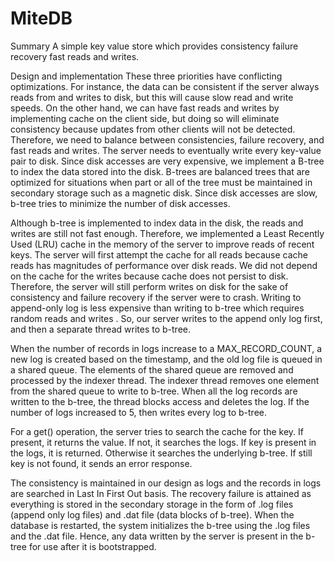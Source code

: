 MiteDB
======


Summary
A simple key value store which provides
    consistency
    failure recovery
    fast reads and writes. 
  
Design and implementation
These three priorities have conflicting optimizations. For instance, the data can be consistent if the server always reads from and writes to disk, but this will cause slow read and write speeds. On the other hand, we can have fast reads and writes by implementing cache on the client side, but doing so will eliminate consistency because updates from other clients will not be detected. Therefore, we need to balance between consistencies, failure recovery, and fast reads and writes. The server needs to eventually write every key-value pair to disk. Since disk accesses are very expensive, 
we implement a B-tree to index the data stored into the disk. B-trees are balanced trees that are optimized for situations when part or all of the tree must be maintained in secondary storage such as a magnetic disk. Since disk accesses are slow, b-tree tries to minimize the number of disk accesses. 

Although b-tree is implemented to index data in the disk, the reads and writes are still not fast enough. 
Therefore, we implemented a Least Recently Used (LRU) cache in the memory of the server to improve reads of 
recent keys. The server will first attempt the cache for all reads because cache reads has magnitudes of performance 
over disk reads. We did not depend on the cache for the writes because cache does not persist to disk. Therefore, the 
server will still perform writes on disk for the sake of consistency and failure recovery if the server were to crash.
Writing to append-only log is less expensive than writing to b-tree which requires random reads and writes . So, our server writes to the append only log first, and then a separate thread writes to b-tree.

When the number of records in logs increase to a MAX_RECORD_COUNT, a new log is created based on 
the timestamp, and the old log file is queued in a shared queue. The elements of the shared queue are removed and 
processed by the indexer thread. The indexer thread removes one element from the shared queue to write to b-tree. 
When all the log records are written to the b-tree, the thread blocks access and deletes the log. If the number of logs 
increased to 5, then writes every log to b-tree.

For a get() operation, the server tries to search the cache for the key. If present, it returns the value. If not, it 
searches the logs. If key is present in the logs, it is returned. Otherwise it searches the underlying b-tree. If still key is not found, it sends an error response.

The consistency is maintained in our design as logs and the records in logs are searched in Last In First Out 
basis. The recovery failure is attained as everything is stored in the secondary storage in the form of .log files (append only log files) and .dat file (data blocks of b-tree). When the database is restarted, the system initializes the b-tree using the .log files and the .dat file. Hence, any data written by the server is present in the b-tree for use after it is bootstrapped.

